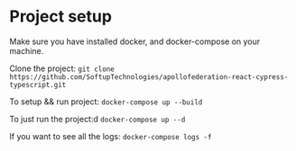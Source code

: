# Project setup

Make sure you have installed docker, and docker-compose on your machine.

Clone the project:
`git clone https://github.com/SoftupTechnologies/apollofederation-react-cypress-typescript.git`

To setup && run project:
`docker-compose up --build`

To just run the project:d
`docker-compose up --d`

If you want to see all the logs:
`docker-compose logs -f`
